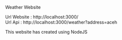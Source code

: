 Weather Website

Url Website : http://localhost:3000/
<br>
Url Api     : http://localhost:3000/weather?address=aceh

This website has created using NodeJS